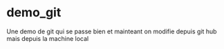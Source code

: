# demo_git
Une demo de git qui se passe bien 
et mainteant on modifie depuis git hub
mais depuis la machine local